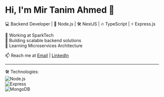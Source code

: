 # Hi, I'm Mir Tanim Ahmed 👋
💻 Backend Developer | 🚀 Node.js | 🛠️ NestJS | 🔥 TypeScript | ⚡ Express.js

🔹 Working at SparkTech  
🔹 Building scalable backend solutions  
🔹 Learning Microservices Architecture  

📫 Reach me at [Email](mailto:your-email@example.com) | [LinkedIn](https://linkedin.com/in/yourprofile)

---
🛠️ Technologies:  
![Node.js](https://img.shields.io/badge/-Node.js-333?style=flat&logo=node.js)  
![Express](https://img.shields.io/badge/-Express-333?style=flat&logo=express)  
![MongoDB](https://img.shields.io/badge/-MongoDB-333?style=flat&logo=mongodb)
